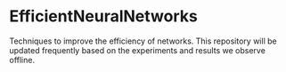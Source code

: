 # EfficientNeuralNetworks

Techniques to improve the efficiency of networks. 
This repository will be updated frequently based on the experiments and results we observe offline.
